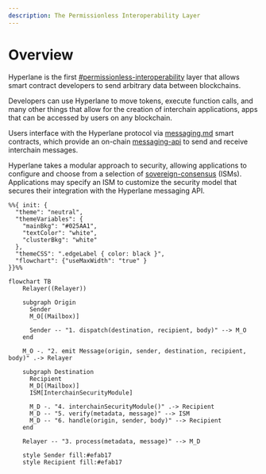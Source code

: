 ```yaml
---
description: The Permissionless Interoperability Layer
---
```


# Overview

Hyperlane is the first [#permissionless-interoperability](../deploy/permissionless-interoperability.md#permissionless-interoperability "mention") layer that allows smart contract developers to send arbitrary data between blockchains.

Developers can use Hyperlane to move tokens, execute function calls, and many other things that allow for the creation of interchain applications, apps that can be accessed by users on any blockchain.

Users interface with the Hyperlane protocol via [messaging.md](messaging.md "mention") smart contracts, which provide an on-chain [messaging-api](../apis/messaging-api/ "mention") to send and receive interchain messages.

Hyperlane takes a modular approach to security, allowing applications to configure and choose from a selection of [sovereign-consensus](sovereign-consensus/ "mention") (ISMs). Applications may specify an ISM to customize the security model that secures their integration with the Hyperlane messaging API.

```mermaid
%%{ init: {
  "theme": "neutral",
  "themeVariables": {
    "mainBkg": "#025AA1",
    "textColor": "white",
    "clusterBkg": "white"
  },
  "themeCSS": ".edgeLabel { color: black }",
  "flowchart": {"useMaxWidth": "true" }
}}%%

flowchart TB
    Relayer((Relayer))

    subgraph Origin
      Sender
      M_O[(Mailbox)]

      Sender -- "1. dispatch(destination, recipient, body)" --> M_O
    end

    M_O -. "2. emit Message(origin, sender, destination, recipient, body)" .-> Relayer

    subgraph Destination
      Recipient
      M_D[(Mailbox)]
      ISM[InterchainSecurityModule]

      M_D -. "4. interchainSecurityModule()" .-> Recipient
      M_D -- "5. verify(metadata, message)" --> ISM
      M_D -- "6. handle(origin, sender, body)" --> Recipient
    end

    Relayer -- "3. process(metadata, message)" --> M_D

    style Sender fill:#efab17
    style Recipient fill:#efab17
```
